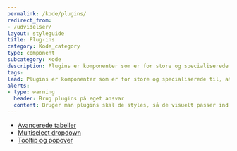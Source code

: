 ```yaml
---
permalink: /kode/plugins/
redirect_from:
- /udvidelser/
layout: styleguide
title: Plug-ins
category: Kode_category
type: component
subcategory: Kode
description: Plugins er komponenter som er for store og specialiserede til, at de kan være en del af kernen. Det er valgfrit om selvbetjeningsløsninger vil inkludere plugins.
tags:
lead: Plugins er komponenter som er for store og specialiserede til, at de kan være en del af kernen. Det er valgfrit om selvbetjeningsløsninger vil inkludere plugins.
alerts:
- type: warning
  header: Brug plugins på eget ansvar
  content: Bruger man plugins skal de styles, så de visuelt passer ind i designsystemet. Support får man hos udbyderen af pluginnet.
---
```

<ul class="d-md-none">
    <li><a href="/kode/plugins/datatables/" class="bold-link">Avancerede tabeller</a></li>
    <li><a href="/kode/plugins/selectwoo-multiselect/" class="bold-link">Multiselect dropdown</a></li>
    <li><a href="/kode/plugins/tippy/" class="bold-link">Tooltip og popover</a></li>
</ul>
